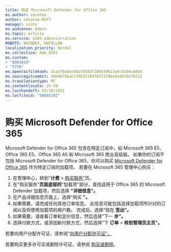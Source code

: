 ```yaml
---
title: 购买 Microsoft Defender for Office 365
ms.author: cmcatee
author: cmcatee-MSFT
manager: scotv
ms.audience: Admin
ms.topic: article
ms.service: o365-administration
ROBOTS: NOINDEX, NOFOLLOW
localization_priority: Normal
ms.collection: Adm_O365
ms.custom:
- "9003019"
- "5758"
ms.openlocfilehash: dca5f0adec60af8583f286630613a4c5a94cddb4
ms.sourcegitcommit: dde46756ac370b3f384702f259bed1dbf8e7611b
ms.translationtype: MT
ms.contentlocale: zh-CN
ms.lasthandoff: 03/10/2021
ms.locfileid: "50602102"
---
```

# <a name="purchase-microsoft-defender-for-office-365"></a>购买 Microsoft Defender for Office 365

Microsoft Defender for Office 365 包含在特定订阅中，如 Microsoft 365 E5、Office 365 E5、Office 365 A5 和 Microsoft 365 商业高级版。 如果你的订阅不包括 Microsoft Defender for Office 365，你可以购买 [Microsoft Defender for Office 365](https:/www.microsoft.com/microsoft-365/exchange/advance-threat-protection?market=um#office-ProductsCompare-785zwzq) 作为特定订阅的加载项。 若要在 Microsoft 365 管理中心购买：

1. 在管理中心，转到"**计费**  >  [购买服务"](https://go.microsoft.com/fwlink/p/?linkid=868433)页。
2. 在"购买服务"**页面底部的**"加载项"部分，查找适用于 Office 365 的 Microsoft Defender 加载项，然后选择 **"详细信息"。**
3. 在产品详细信息页面上，选择"购买 **"。**
4. 如果需要，请完成任何其他订单信息。 此信息可能包括选择加载项所针对的订阅以及将使用加载项的用户数。 完成后，选择"现在 **签出"。**
5. 如果需要，请查看订单和定价信息，然后选择"下一 **步"。**
6. 选择付款方式，或添加新付款方式，然后选择"下 **订单**  >  **转到管理员主页"。**

若要向用户分配许可证，请参阅"[向用户分配许可证"。](https://docs.microsoft.com/microsoft-365/admin/manage/assign-licenses-to-users?view=o365-worldwide)

若要购买更多许可证或删除许可证，请参阅 [购买或删除](https://docs.microsoft.com/microsoft-365/commerce/licenses/buy-licenses#buy-or-remove-licenses-for-your-business-subscription)。